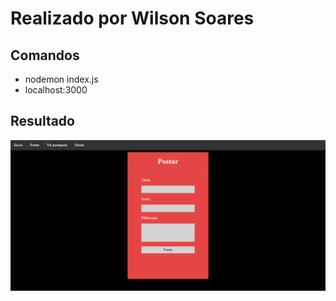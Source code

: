 <h1>Realizado por Wilson Soares</h1>

<h2>Comandos</h2>

<ul>
  <li>nodemon index.js</li>
  <li>localhost:3000</li>
</ul>

<h2>Resultado</h2>

<img src="publicacao.PNG">
